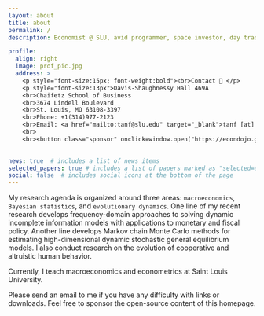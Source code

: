 ```yaml
---
layout: about
title: about
permalink: /
description: Economist @ SLU, avid programmer, space investor, day trader, Tesla fanatic.

profile:
  align: right
  image: prof_pic.jpg
  address: > 
    <p style="font-size:15px; font-weight:bold"><br>Contact 📮 </p>
    <p style="font-size:13px">Davis-Shaughnessy Hall 469A
    <br>Chaifetz School of Business
    <br>3674 Lindell Boulevard
    <br>St. Louis, MO 63108-3397
    <br>Phone: +1(314)977-2123
    <br>Email: <a href="mailto:tanf@slu.edu" target="_blank">tanf [at] slu.edu </a>
    <br>
    <br><button class="sponsor" onclick=window.open("https://econdojo.github.io/assets/img/paypal.jpg","demo","width=500,height=500,left=500,top=200,toolbar=0,status=0,")>💚 Sponsor</button></p>
    

news: true  # includes a list of news items
selected_papers: true # includes a list of papers marked as "selected={true}"
social: false  # includes social icons at the bottom of the page
---
```


My research agenda is organized around three areas: `macroeconomics`, `Bayesian statistics`, and `evolutionary dynamics`. One line of my recent research develops frequency-domain approaches to solving dynamic incomplete information models with applications to monetary and fiscal policy. Another line develops Markov chain Monte Carlo methods for estimating high-dimensional dynamic stochastic general equilibrium models. I also conduct research on the evolution of cooperative and altruistic human behavior.

Currently, I teach macroeconomics and econometrics at Saint Louis University.

Please send an email to me if you have any difficulty with links or downloads. Feel free to sponsor the open-source content of this homepage.

<style>
.sponsor {
  background-color: #008CBA;
  border-radius: 12px;
  transition-duration: 0.4s;
  border: none;
  color: white;
  padding: 10px 24px;
  text-align: center;
  text-decoration: none;
  display: inline-block;
  font-size: 15px;
  margin: 4px 2px;
  cursor: pointer;
}

.sponsor:hover {
  box-shadow: 0 12px 16px 0 rgba(0,0,0,0.24), 0 17px 50px 0 rgba(0,0,0,0.19);
}
</style>